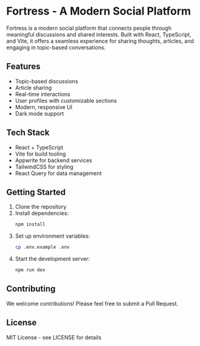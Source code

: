 # Fortress - A Modern Social Platform

Fortress is a modern social platform that connects people through meaningful discussions and shared interests. Built with React, TypeScript, and Vite, it offers a seamless experience for sharing thoughts, articles, and engaging in topic-based conversations.

## Features

- Topic-based discussions
- Article sharing
- Real-time interactions
- User profiles with customizable sections
- Modern, responsive UI
- Dark mode support

## Tech Stack

- React + TypeScript
- Vite for build tooling
- Appwrite for backend services
- TailwindCSS for styling
- React Query for data management

## Getting Started

1. Clone the repository
2. Install dependencies:
   ```bash
   npm install
   ```
3. Set up environment variables:
   ```bash
   cp .env.example .env
   ```
4. Start the development server:
   ```bash
   npm run dev
   ```

## Contributing

We welcome contributions! Please feel free to submit a Pull Request.

## License

MIT License - see LICENSE for details
